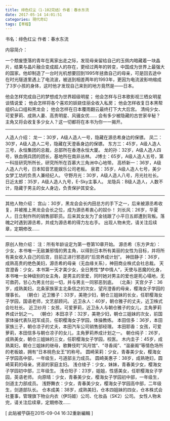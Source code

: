 ```yaml
---
title: 绯色红尘（1-102完结）作者：春水东流
date: 2017-05-14 14:01:51
categories: 現代奇幻
tags: [草榴]
---
```

书名：绯色红尘
作者：春水东流

内容简介：

一个颓废堕落的青年在离家出走之际，发现母亲留给自己的玉佩内暗藏着一块晶片，结果与晶片融合变成超人的存在，更经过两年的转变，中国成为世界上最强大的国家。他却制造了一台时光机想要回到1995年拯救自己的母亲，可是回去途中在时光隧道里遇上了电流波，被送到相差两年的1993年，更因为电流波影响缩成了3岁小孩的身体，这时他才发现自己来到的地方竟然是——日本。

他会怎样完成自己的梦想成为世界超级明星；
他会怎样与日本歌影视三栖女明星谈情说爱；
他会怎样将各个喜欢的妖娆佳丽全收入私房；
他会怎样收复日本黑帮组织山口组和黑龙会；
他会怎样在日本覆雨翻云最终打下大大后宫。
清纯少女、可爱萝莉、成熟人妻、高贵明星、风骚女优……
会有多少被隐藏的古世家辛秘？主角又将会收复多少女人？这一切都将在本书为你一一揭开。

*********************************************************
人造人介绍：
龙一：30岁，A级人造人一号，隐藏在源丞希身边的保镖。
凤二：30岁，A级人造人二号，隐藏在天澄香身边的保镖。
东方三：45岁，A级人造人三号，永恒集团的总裁，总部所在香港永恒大厦。
龙的孙：32岁，A级人造人四号，铁血佣兵团的团长，基地所在南非丛林。
J博士：65岁，A级人造人五号，第一科技研究所所长，研究所所在百慕大三角洲中心地带。
高桥新一：36岁，A级人造人六号，日本知音艺能娱乐公司老板。
泉君：35岁，A级人造人七号，美少女梦工坊的负责人兼经纪人。
守野月光：30岁，A级人造人八号，月光社社长。
日近太郎：35岁，A级人造人九号，E-Sky主事人。
龙隐兵：B级人造人，人数不计，隐藏于男主的女人身边，负责保护其安全。
*********************************************************
其他人物介绍：
宫山：30岁，黑龙会会长内田总方的手下之一，后来被源丞希收复，并被推上黑龙会会长之位，成为源丞希衷心的奴仆！
刘长风：26岁，华夏人，日立制作所的销售部职员。后来其女友为了金钱跟了小平日五郎遭到背叛。落魄之时遇到源丞希，并成为源丞希的得力左右手。
出现人物未完，请关注后续章，定期修改……
*********************************************************
原创人物介绍：
注：所有年龄设定为第一卷第10章开始。
源丞希（东方尹龙）：少女，本书唯一无敌兼邪情的男主角，以得到日本所有美丽的女性为目标，并将所有美女收入自己的后宫，目前正进行邪恶的“后宫养成计划”。
神田静子：36岁，成熟高贵的绝色美妇，源丞希的母亲（无血缘关系），神田商业株式会社总裁。
天宫澄香：少女，本书第一天才美少女，全日男性“梦中情人”，天使与恶魔的化身，本书唯一女神级别的女主角，是男主的至爱，同时她对男主的爱也是死心塌地，无可救药，甘心为男主付出一切，并与男主一同邪恶到底。
（北条）天宫夕子：36岁，成熟美妇，北条家族家主北条信之的次女，望月澄香的母亲，樱海女子学园的理事长。
（朝仓）近卫雅子：33岁，美艳少妇，朝仓三姐妹的长女，任职樱海女子学园，国语老师，文艺部顾问。
近卫永人：40岁，朝仓雅子的丈夫，近卫株式会社社长。
近卫纱月：女孩，可爱萝莉，近卫永人与朝仓雅子的女儿，主角萝莉养成计划之一。
（朝仓）本田凉子：32岁，美艳少妇，朝仓三姐妹的次女，前国家体操代表队冠军成员，任职樱海女子学园，体操教练。
本田信多：36岁，本田家族三子，朝仓凉子的丈夫，本田汽车公司销售部经理。
本田耶香：女孩，可爱萝莉，本田信多与朝仓凉子的女儿，主角萝莉养成计划之一。
朝仓纯子：26岁，成熟美女，朝仓三姐妹的三女，任职樱海女子学园，校医。
木内圭子：45岁，成熟美妇，朝仓三姐妹的继母，歌舞伎町“风月馆”、“寻香闺”、“温豪阁”等情色场所的老板娘，拥有“日本桃色女王”的称号。
圆崎茉莉：少女，青春美少女，樱海女子学园高中部，一年级生，弓道部主力成员。
圆崎美惠子：38岁，成熟艳妇，圆崎茉莉的母亲，贤淑的家庭主妇。
浅仓绫子：少女，妹妹，青春美少女，樱海女子学园初中部，三年级生。
浅仓阳子：23岁，姐姐，性感美女，任职樱海女子学园，英语老师。
向原晴：少女，青春美少女，樱海女子学园初中部，一年级生，剑道主力部成员。
浅野舞衣：少女，青春美少女，樱海女子学园高中部，二年级生，剑道部队长。
仓本成美：38岁，成熟美妇，仓本四姐妹的四女，仓本株式会社董事，管理旗下物业内衣（伊玛姬）公司、化妆品（SK2）公司。
女性人物未完，请关注后续章，定期修改……


[ 此貼被苧蒛在2015-09-04 16:32重新編輯 ]